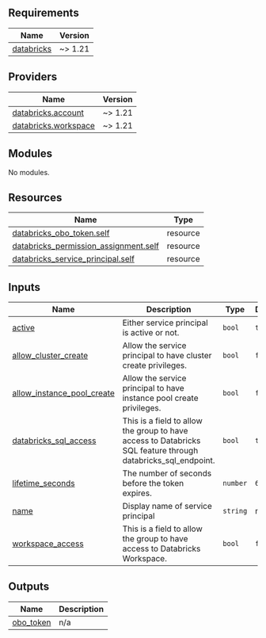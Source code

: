 <!-- BEGIN_TF_DOCS -->
## Requirements

| Name | Version |
|------|---------|
| <a name="requirement_databricks"></a> [databricks](#requirement\_databricks) | ~> 1.21 |

## Providers

| Name | Version |
|------|---------|
| <a name="provider_databricks.account"></a> [databricks.account](#provider\_databricks.account) | ~> 1.21 |
| <a name="provider_databricks.workspace"></a> [databricks.workspace](#provider\_databricks.workspace) | ~> 1.21 |

## Modules

No modules.

## Resources

| Name | Type |
|------|------|
| [databricks_obo_token.self](https://registry.terraform.io/providers/databricks/databricks/latest/docs/resources/obo_token) | resource |
| [databricks_permission_assignment.self](https://registry.terraform.io/providers/databricks/databricks/latest/docs/resources/permission_assignment) | resource |
| [databricks_service_principal.self](https://registry.terraform.io/providers/databricks/databricks/latest/docs/resources/service_principal) | resource |

## Inputs

| Name | Description | Type | Default | Required |
|------|-------------|------|---------|:--------:|
| <a name="input_active"></a> [active](#input\_active) | Either service principal is active or not. | `bool` | `true` | no |
| <a name="input_allow_cluster_create"></a> [allow\_cluster\_create](#input\_allow\_cluster\_create) | Allow the service principal to have cluster create privileges. | `bool` | `false` | no |
| <a name="input_allow_instance_pool_create"></a> [allow\_instance\_pool\_create](#input\_allow\_instance\_pool\_create) | Allow the service principal to have instance pool create privileges. | `bool` | `false` | no |
| <a name="input_databricks_sql_access"></a> [databricks\_sql\_access](#input\_databricks\_sql\_access) | This is a field to allow the group to have access to Databricks SQL feature through databricks\_sql\_endpoint. | `bool` | `true` | no |
| <a name="input_lifetime_seconds"></a> [lifetime\_seconds](#input\_lifetime\_seconds) | The number of seconds before the token expires. | `number` | `604800` | no |
| <a name="input_name"></a> [name](#input\_name) | Display name of service principal | `string` | n/a | yes |
| <a name="input_workspace_access"></a> [workspace\_access](#input\_workspace\_access) | This is a field to allow the group to have access to Databricks Workspace. | `bool` | `false` | no |

## Outputs

| Name | Description |
|------|-------------|
| <a name="output_obo_token"></a> [obo\_token](#output\_obo\_token) | n/a |
<!-- END_TF_DOCS -->